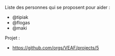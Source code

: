 Liste des personnes qui se proposent pour aider : 
- @tipiak
- @flogas
- @maki

Projet : 
- https://github.com/orgs/VEAF/projects/5